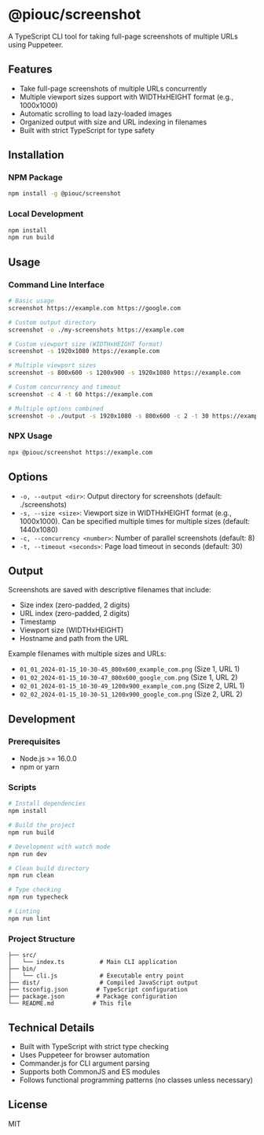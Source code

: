 # @piouc/screenshot

A TypeScript CLI tool for taking full-page screenshots of multiple URLs using Puppeteer.

## Features

- Take full-page screenshots of multiple URLs concurrently
- Multiple viewport sizes support with WIDTHxHEIGHT format (e.g., 1000x1000)
- Automatic scrolling to load lazy-loaded images
- Organized output with size and URL indexing in filenames
- Built with strict TypeScript for type safety

## Installation

### NPM Package

```bash
npm install -g @piouc/screenshot
```

### Local Development

```bash
npm install
npm run build
```

## Usage

### Command Line Interface

```bash
# Basic usage
screenshot https://example.com https://google.com

# Custom output directory
screenshot -o ./my-screenshots https://example.com

# Custom viewport size (WIDTHxHEIGHT format)
screenshot -s 1920x1080 https://example.com

# Multiple viewport sizes
screenshot -s 800x600 -s 1200x900 -s 1920x1080 https://example.com

# Custom concurrency and timeout
screenshot -c 4 -t 60 https://example.com

# Multiple options combined
screenshot -o ./output -s 1920x1080 -s 800x600 -c 2 -t 30 https://example.com https://google.com
```

### NPX Usage

```bash
npx @piouc/screenshot https://example.com
```

## Options

- `-o, --output <dir>`: Output directory for screenshots (default: ./screenshots)
- `-s, --size <size>`: Viewport size in WIDTHxHEIGHT format (e.g., 1000x1000). Can be specified multiple times for multiple sizes (default: 1440x1080)
- `-c, --concurrency <number>`: Number of parallel screenshots (default: 8)
- `-t, --timeout <seconds>`: Page load timeout in seconds (default: 30)

## Output

Screenshots are saved with descriptive filenames that include:
- Size index (zero-padded, 2 digits)
- URL index (zero-padded, 2 digits)
- Timestamp
- Viewport size (WIDTHxHEIGHT)
- Hostname and path from the URL

Example filenames with multiple sizes and URLs:
- `01_01_2024-01-15_10-30-45_800x600_example_com.png` (Size 1, URL 1)
- `01_02_2024-01-15_10-30-47_800x600_google_com.png` (Size 1, URL 2)
- `02_01_2024-01-15_10-30-49_1200x900_example_com.png` (Size 2, URL 1)
- `02_02_2024-01-15_10-30-51_1200x900_google_com.png` (Size 2, URL 2)

## Development

### Prerequisites

- Node.js >= 16.0.0
- npm or yarn

### Scripts

```bash
# Install dependencies
npm install

# Build the project
npm run build

# Development with watch mode
npm run dev

# Clean build directory
npm run clean

# Type checking
npm run typecheck

# Linting
npm run lint
```

### Project Structure

```
├── src/
│   └── index.ts          # Main CLI application
├── bin/
│   └── cli.js            # Executable entry point
├── dist/                 # Compiled JavaScript output
├── tsconfig.json        # TypeScript configuration
├── package.json         # Package configuration
└── README.md           # This file
```

## Technical Details

- Built with TypeScript with strict type checking
- Uses Puppeteer for browser automation
- Commander.js for CLI argument parsing
- Supports both CommonJS and ES modules
- Follows functional programming patterns (no classes unless necessary)

## License

MIT